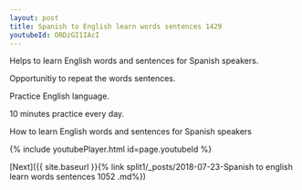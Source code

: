 ```yaml
---
layout: post
title: Spanish to English learn words sentences 1429 
youtubeId: ORDzGI1IAcI
---
```

 
 
Helps to learn English words and sentences for Spanish speakers.

Opportunitiy to repeat the words sentences. 

Practice English language. 
 
10 minutes practice every day. 
 
How to learn English words and sentences for Spanish speakers 
 
{% include youtubePlayer.html id=page.youtubeId %}
 
 
[Next]({{ site.baseurl }}{% link  split1/_posts/2018-07-23-Spanish to english learn words sentences 1052 .md%})
 
